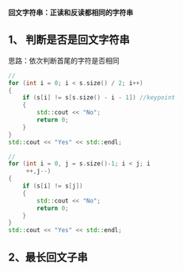 **回文字符串：正读和反读都相同的字符串**
## 1、 判断是否是回文字符串

思路：依次判断首尾的字符是否相同
```cpp
//
for (int i = 0; i < s.size() / 2; i++)
{
	if (s[i] != s[s.size() - i - 1]) //keypoint
	{
		std::cout << "No";
		return 0;
	}			
}
std::cout << "Yes" << std::endl;

//
for (int i = 0, j = s.size()-1; i < j; i
	 ++,j--)
{
	if (s[i] != s[j])
	{
		std::cout << "No";
		return 0;
	}			
}
std::cout << "Yes" << std::endl;

```
## 2、最长回文子串
